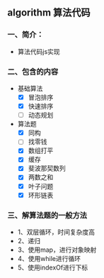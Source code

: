 ## algorithm 算法代码

### 一、简介：
- 算法代码js实现

### 二、包含的内容

- 基础算法
  - [x] 冒泡排序
  - [x] 快速排序
  - [ ] 动态规划
- 算法题
  - [x] 同构
  - [ ] 找零钱
  - [x] 数组打平
  - [x] 缓存
  - [x] 斐波那契数列
  - [x] 两数之和
  - [x] 叶子问题
  - [x] 环形链表

### 三、解算法题的一般方法

- 1、双层循环，时间复杂度高
- 2、递归
- 3、使用map，进行对象映射
- 4、使用while进行循环
- 5、使用indexOf进行下标



